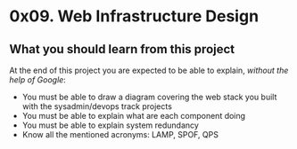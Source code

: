 # 0x09. Web Infrastructure Design
## What you should learn from this project
At the end of this project you are expected to be able to explain, *without the help of Google*:
* You must be able to draw a diagram covering the web stack you built with the sysadmin/devops track projects
* You must be able to explain what are each component doing
* You must be able to explain system redundancy
* Know all the mentioned acronyms: LAMP, SPOF, QPS
